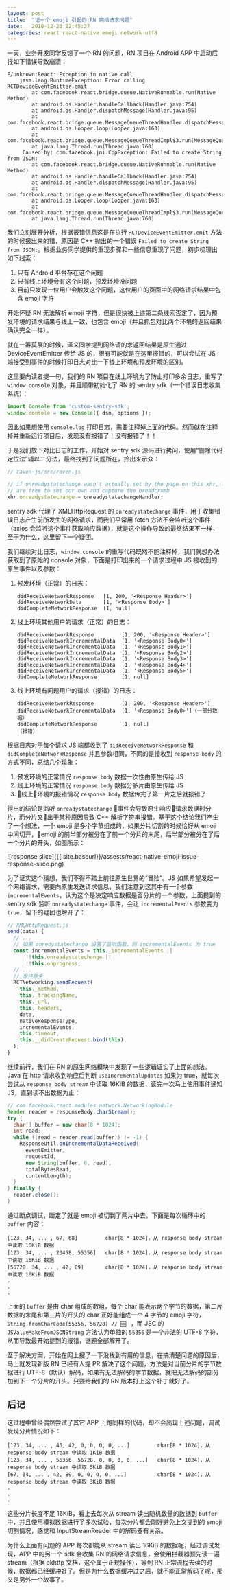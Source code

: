 ```yaml
---
layout: post
title:  "记一个 emoji 引起的 RN 网络请求问题"
date:   2018-12-23 22:45:37
categories: react react-native emoji network utf8
---
```


一天，业务开发同学反馈了一个 RN 的问题，RN 项目在 Android APP 中启动后报如下错误导致崩溃：

```
E/unknown:React: Exception in native call
    java.lang.RuntimeException: Error calling RCTDeviceEventEmitter.emit
        at com.facebook.react.bridge.queue.NativeRunnable.run(Native Method)
        at android.os.Handler.handleCallback(Handler.java:754)
        at android.os.Handler.dispatchMessage(Handler.java:95)
        at com.facebook.react.bridge.queue.MessageQueueThreadHandler.dispatchMessage(MessageQueueThreadHandler.java:31)
        at android.os.Looper.loop(Looper.java:163)
        at com.facebook.react.bridge.queue.MessageQueueThreadImpl$3.run(MessageQueueThreadImpl.java:204)
        at java.lang.Thread.run(Thread.java:760)
     Caused by: com.facebook.jni.CppException: Failed to create String from JSON: 
        at com.facebook.react.bridge.queue.NativeRunnable.run(Native Method) 
        at android.os.Handler.handleCallback(Handler.java:754) 
        at android.os.Handler.dispatchMessage(Handler.java:95) 
        at com.facebook.react.bridge.queue.MessageQueueThreadHandler.dispatchMessage(MessageQueueThreadHandler.java:31) 
        at android.os.Looper.loop(Looper.java:163) 
        at com.facebook.react.bridge.queue.MessageQueueThreadImpl$3.run(MessageQueueThreadImpl.java:204) 
        at java.lang.Thread.run(Thread.java:760)
```

我们立刻展开分析，根据报错信息这是在执行 `RCTDeviceEventEmitter.emit` 方法的时候报出来的错，原因是 C++ 抛出的一个错误 `Failed to create String from JSON:`。根据业务同学提供的重现步骤和一些信息重现了问题，初步梳理出如下线索：

1. 只有 Android 平台存在这个问题
2. 只有线上环境会有这个问题，预发环境没问题
3. 目前只发现一位用户会触发这个问题，这位用户的页面中的网络请求结果中包含 emoji 字符

开始怀疑 RN 无法解析 emoji 字符，但是很快被上述第二条线索否定了，因为预发环境的请求结果与线上一致，也包含 emoji（并且抓包对比两个环境的返回结果确认完全一样）。

就在一筹莫展的时候，泽义同学提到网络请的求返回结果是原生通过 DeviceEventEmitter 传给 JS 的，很有可能就是在这里报错的，可以尝试在 JS 端接受到事件的时候打印日志对比一下线上环境和预发环境的区别。

这里要向读者提一句，我们的 RN 项目在线上环境为了防止打印多余日志，重写了 `window.console` 对象，并且顺带初始化了 RN 的 sentry sdk（一个错误日志收集系统）：

``` js
import Console from 'custom-sentry-sdk';
window.console = new Console({ dsn, options });
```

因此如果想使用 `console.log` 打印日志，需要注释掉上面的代码。然而就在注释掉并重新运行项目后，发现没有报错了！没有报错了！！

于是我们放下对比日志的工作，开始对 sentry sdk 源码进行拷问，使用“删除代码定位法”辅以二分法，最终找到了问题所在，拎出来示众：

``` js
// raven-js/src/raven.js

// if onreadystatechange wasn't actually set by the page on this xhr, we
// are free to set our own and capture the breadcrumb
xhr.onreadystatechange = onreadystatechangeHandler;
```

sentry sdk 代理了 XMLHttpRequest 的 `onreadystatechange` 事件，用于收集错误日志产生前所发生的网络请求，而我们平常用 fetch 方法不会监听这个事件（axios 会监听这个事件获取响应数据），就是这个操作导致的最终结果不一样，至于为什么，这里留下一个疑团。

我们继续对比日志，`window.console` 的重写代码既然不能注释掉，我们就想办法获取到了原始的 console 对象，下面是打印出来的一个请求过程中 JS 接收到的原生事件以及参数：

1. 预发环境（正常）的日志：

    ```
    didReceiveNetworkResponse   [1, 200, '<Response Header>']
    didReceiveNetworkData       [1, '<Response Body>']
    didCompleteNetworkResponse  [1, null]
    ```

2. 线上环境其他用户的请求（正常）的日志：

    ```
    didReceiveNetworkResponse         [1, 200, '<Response Header>']
    didReceiveNetworkIncrementalData  [1, '<Response Body0>']
    didReceiveNetworkIncrementalData  [1, '<Response Body1>']
    didReceiveNetworkIncrementalData  [1, '<Response Body2>']
    didReceiveNetworkIncrementalData  [1, '<Response Body3>']
    didReceiveNetworkIncrementalData  [1, '<Response Body4>']
    didReceiveNetworkIncrementalData  [1, '<Response Body5>']
    didCompleteNetworkResponse        [1, null]
    ```

3. 线上环境有问题用户的请求（报错）的日志：

    ```
    didReceiveNetworkResponse         [1, 200, '<Response Header>']
    didReceiveNetworkIncrementalData  [1, '<Response Body0>']（一部分数据）
    didCompleteNetworkResponse        [1, null]
    （报错）
    ```

根据日志对于每个请求 JS 端都收到了 `didReceiveNetworkResponse` 和 `didCompleteNetworkResponse` 并且参数相同，不同的是接收到 `response body` 的方式不同，总结几个现象：

1. 预发环境的正常情况 `response body` 数据一次性由原生传给 JS
2. 线上环境的正常情况 `response body` 数据分多片由原生传给 JS
3. 线上环境的报错情况 `response body` 数据传完了第一片之后就报错了

得出的结论是监听 `onreadystatechange` 事件会导致原生响应请求数据时分片，而分片又出于某种原因导致 C++ 解析字符串报错。基于这个结论我们产生了一个想法，一个 emoji 是多个字节组成的，如果分片切割的时候恰好从 emoji 中间切开，emoji 的前半部分被分在了前一个分片的末尾，后半部分被分在了后一个分片的开头，如图所示：

![response slice]({{ site.baseurl}}/assests/react-native-emoji-issue-response-slice.png)

为了证实这个猜想，我们不得不踏上前往原生世界的“冒险”。JS 如果希望发起一个网络请求，需要向原生发送请求信息，我们注意到这其中有一个参数 `incrementalEvents`，认为这个是决定响应数据是否分片的一个参数，上面提到的 sentry sdk 监听 `onreadystatechange` 事件，会让 `incrementalEvents` 参数变为 `true`，留下的疑团也解开了：

``` js
// XMLHttpRequest.js
send(data) {
  // ...
  // 如果 onredystatechange 设置了监听函数，则 incrementalEvents 为 true
  const incrementalEvents = this._incrementalEvents ||
      !!this.onreadystatechange ||
      !!this.onprogress;
  // ...
  // 发往原生
  RCTNetworking.sendRequest(
    this._method,
    this._trackingName,
    this._url,
    this._headers,
    data,
    nativeResponseType,
    incrementalEvents,
    this.timeout,
    this.__didCreateRequest.bind(this),
  );
}
```

继续前行，我们在 RN 的原生网络模块中发现了一些逻辑证实了上面的想法。Java 在 http 请求收到响应后判断 `useIncrementalUpdates` 如果为 true，就每次尝试从 `response body stream` 中读取 16KiB 的数据，读完一次马上使用事件通知 JS，直到读不出数据为止：

``` java
// com.facebook.react.modules.network.NetworkingModule
Reader reader = responseBody.charStream();
try {
  char[] buffer = new char[8 * 1024];
  int read;
  while ((read = reader.read(buffer)) != -1) {
    ResponseUtil.onIncrementalDataReceived(
      eventEmitter,
      requestId,
      new String(buffer, 0, read),
      totalBytesRead,
      contentLength);
  }
} finally {
  reader.close();
}
```

通过断点调试，断定了就是 emoji 被切到了两片中去，下面是每次循环中的 `buffer` 内容：

```
[123, 34, ... , 67, 68]         char[8 * 1024]，从 response body stream 中读取 16KiB 数据
[123, 34, ... , 23458, 55356]   char[8 * 1024]，从 response body stream 中读取 16KiB 数据
[56728, 34, ... , 42, 89]       char[8 * 1024]，从 response body stream 中读取 16KiB 数据
.
.
.
```

上面的 `buffer` 是由 char 组成的数组，每个 char 能表示两个字节的数据，第二片数据的末尾和第三片的开头的 char 正好能组成一个 4 字节的 emoji 字符，`String.fromCharCode(55356, 56728) // 🆘 `  ，而 JSC 的 `JSValueMakeFromJSONString` 方法认为单独的 `55356` 是一个非法的 UTF-8 字符，从而导致最开始提到的报错，谜题全部解开了。

至于解决方案，开始在网上搜了一下没找到有用的信息，在搞清楚问题的原因后，马上就发现新版 RN 已经有人提 PR 解决了这个问题，方法是对当前分片的字节数据进行 UTF-8（默认）解码，如果有无法解码的字节数据，就把无法解码的部分加到下一个分片的开头。只要给我们的 RN 版本打上这个补丁就好了。

## 后记

这过程中曾经偶然尝试了其它 APP 上跑同样的代码，却不会出现上述问题，调试发现分片情况如下：

```
[123, 34, ... , 40, 42, 0, 0, 0, 0, ...]         char[8 * 1024]，从 response body stream 中读取 1KiB 数据
[123, 34, ... , 55356, 56728, 0, 0, 0, 0, ...]   char[8 * 1024]，从 response body stream 中读取 5KiB 数据
[67, 34, ... , 42, 89, 0, 0, 0, 0, ...]          char[8 * 1024]，从 response body stream 中读取 3KiB 数据
.
.
.
```

这些分片长度不足 16KiB，看上去每次从 stream 读出随机数量的数据到 `buffer` 中，并且使用模拟数据进行了多次试验，每次分片都会刚好避免上文提到的 emoji 切割情况，感觉和 InputStreamReader 中的解码器有关系。

为什么上面有问题的 APP 每次都能从 stream 读出 16KiB 的数据呢，经过调试发现，APP 中的另一个 sdk 会收集 RN 的网络请求信息，会使用拦截器预先读一遍 stream（根据 okhttp 文档，这个属于正规操作），等到 RN 正常流程去读的时候，数据都已经缓冲好了。但是为什么数据缓冲过之后，就不能正常解码了呢，那又是另外一个故事了。
